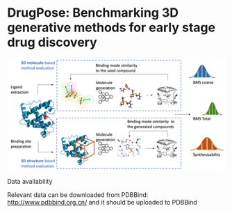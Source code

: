 # DrugPose: Benchmarking 3D generative methods for early stage drug discovery

![alt text](Images/Pipeline.png)

Data availability

Relevant data can be downloaded from PDBBind: http://www.pdbbind.org.cn/ and it should be uploaded to PDBBind
